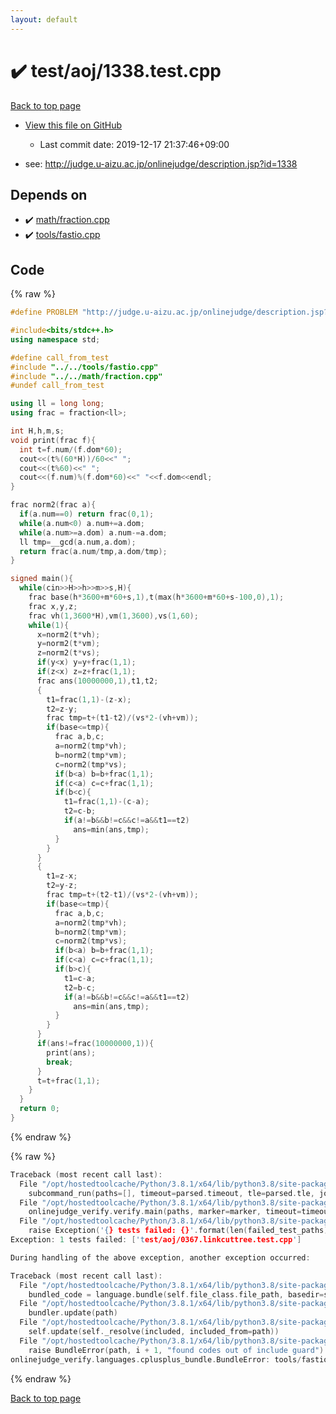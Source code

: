 ```yaml
---
layout: default
---
```


<!-- mathjax config similar to math.stackexchange -->
<script type="text/javascript" async
  src="https://cdnjs.cloudflare.com/ajax/libs/mathjax/2.7.5/MathJax.js?config=TeX-MML-AM_CHTML">
</script>
<script type="text/x-mathjax-config">
  MathJax.Hub.Config({
    TeX: { equationNumbers: { autoNumber: "AMS" }},
    tex2jax: {
      inlineMath: [ ['$','$'] ],
      processEscapes: true
    },
    "HTML-CSS": { matchFontHeight: false },
    displayAlign: "left",
    displayIndent: "2em"
  });
</script>

<script type="text/javascript" src="https://cdnjs.cloudflare.com/ajax/libs/jquery/3.4.1/jquery.min.js"></script>
<script src="https://cdn.jsdelivr.net/npm/jquery-balloon-js@1.1.2/jquery.balloon.min.js" integrity="sha256-ZEYs9VrgAeNuPvs15E39OsyOJaIkXEEt10fzxJ20+2I=" crossorigin="anonymous"></script>
<script type="text/javascript" src="../../../assets/js/copy-button.js"></script>
<link rel="stylesheet" href="../../../assets/css/copy-button.css" />


# :heavy_check_mark: test/aoj/1338.test.cpp

<a href="../../../index.html">Back to top page</a>

* <a href="{{ site.github.repository_url }}/blob/master/test/aoj/1338.test.cpp">View this file on GitHub</a>
    - Last commit date: 2019-12-17 21:37:46+09:00


* see: <a href="http://judge.u-aizu.ac.jp/onlinejudge/description.jsp?id=1338">http://judge.u-aizu.ac.jp/onlinejudge/description.jsp?id=1338</a>


## Depends on

* :heavy_check_mark: <a href="../../../library/math/fraction.cpp.html">math/fraction.cpp</a>
* :heavy_check_mark: <a href="../../../library/tools/fastio.cpp.html">tools/fastio.cpp</a>


## Code

<a id="unbundled"></a>
{% raw %}
```cpp
#define PROBLEM "http://judge.u-aizu.ac.jp/onlinejudge/description.jsp?id=1338"

#include<bits/stdc++.h>
using namespace std;

#define call_from_test
#include "../../tools/fastio.cpp"
#include "../../math/fraction.cpp"
#undef call_from_test

using ll = long long;
using frac = fraction<ll>;

int H,h,m,s;
void print(frac f){
  int t=f.num/(f.dom*60);
  cout<<(t%(60*H))/60<<" ";
  cout<<(t%60)<<" ";
  cout<<(f.num)%(f.dom*60)<<" "<<f.dom<<endl;
}

frac norm2(frac a){
  if(a.num==0) return frac(0,1);
  while(a.num<0) a.num+=a.dom;
  while(a.num>=a.dom) a.num-=a.dom;
  ll tmp=__gcd(a.num,a.dom);
  return frac(a.num/tmp,a.dom/tmp);
}

signed main(){
  while(cin>>H>>h>>m>>s,H){
    frac base(h*3600+m*60+s,1),t(max(h*3600+m*60+s-100,0),1);
    frac x,y,z;
    frac vh(1,3600*H),vm(1,3600),vs(1,60);
    while(1){
      x=norm2(t*vh);
      y=norm2(t*vm);
      z=norm2(t*vs);
      if(y<x) y=y+frac(1,1);
      if(z<x) z=z+frac(1,1);
      frac ans(10000000,1),t1,t2;
      {
        t1=frac(1,1)-(z-x);
        t2=z-y;
        frac tmp=t+(t1-t2)/(vs*2-(vh+vm));
        if(base<=tmp){
          frac a,b,c;
          a=norm2(tmp*vh);
          b=norm2(tmp*vm);
          c=norm2(tmp*vs);
          if(b<a) b=b+frac(1,1);
          if(c<a) c=c+frac(1,1);
          if(b<c){
            t1=frac(1,1)-(c-a);
            t2=c-b;
            if(a!=b&&b!=c&&c!=a&&t1==t2)
              ans=min(ans,tmp);
          }
        }
      }
      {
        t1=z-x;
        t2=y-z;
        frac tmp=t+(t2-t1)/(vs*2-(vh+vm));
        if(base<=tmp){
          frac a,b,c;
          a=norm2(tmp*vh);
          b=norm2(tmp*vm);
          c=norm2(tmp*vs);
          if(b<a) b=b+frac(1,1);
          if(c<a) c=c+frac(1,1);
          if(b>c){
            t1=c-a;
            t2=b-c;
            if(a!=b&&b!=c&&c!=a&&t1==t2)
              ans=min(ans,tmp);
          }
        }
      }
      if(ans!=frac(10000000,1)){
        print(ans);
        break;
      }
      t=t+frac(1,1);
    }
  }
  return 0;
}

```
{% endraw %}

<a id="bundled"></a>
{% raw %}
```cpp
Traceback (most recent call last):
  File "/opt/hostedtoolcache/Python/3.8.1/x64/lib/python3.8/site-packages/onlinejudge_verify/main.py", line 186, in main
    subcommand_run(paths=[], timeout=parsed.timeout, tle=parsed.tle, jobs=parsed.jobs)
  File "/opt/hostedtoolcache/Python/3.8.1/x64/lib/python3.8/site-packages/onlinejudge_verify/main.py", line 64, in subcommand_run
    onlinejudge_verify.verify.main(paths, marker=marker, timeout=timeout, tle=tle, jobs=jobs)
  File "/opt/hostedtoolcache/Python/3.8.1/x64/lib/python3.8/site-packages/onlinejudge_verify/verify.py", line 133, in main
    raise Exception('{} tests failed: {}'.format(len(failed_test_paths), [str(path.relative_to(pathlib.Path.cwd())) for path in failed_test_paths]))
Exception: 1 tests failed: ['test/aoj/0367.linkcuttree.test.cpp']

During handling of the above exception, another exception occurred:

Traceback (most recent call last):
  File "/opt/hostedtoolcache/Python/3.8.1/x64/lib/python3.8/site-packages/onlinejudge_verify/docs.py", line 347, in write_contents
    bundled_code = language.bundle(self.file_class.file_path, basedir=self.cpp_source_path)
  File "/opt/hostedtoolcache/Python/3.8.1/x64/lib/python3.8/site-packages/onlinejudge_verify/languages/cplusplus.py", line 63, in bundle
    bundler.update(path)
  File "/opt/hostedtoolcache/Python/3.8.1/x64/lib/python3.8/site-packages/onlinejudge_verify/languages/cplusplus_bundle.py", line 182, in update
    self.update(self._resolve(included, included_from=path))
  File "/opt/hostedtoolcache/Python/3.8.1/x64/lib/python3.8/site-packages/onlinejudge_verify/languages/cplusplus_bundle.py", line 151, in update
    raise BundleError(path, i + 1, "found codes out of include guard")
onlinejudge_verify.languages.cplusplus_bundle.BundleError: tools/fastio.cpp: line 5: found codes out of include guard

```
{% endraw %}

<a href="../../../index.html">Back to top page</a>

